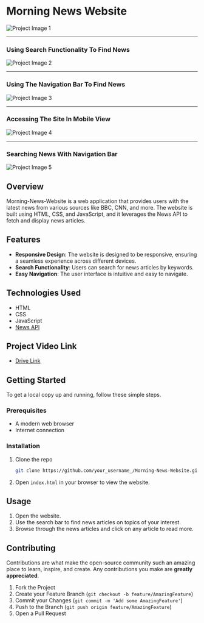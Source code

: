 # Morning News Website
![Project Image 1](https://github.com/user-attachments/assets/2c8c4621-0443-476f-abd6-5c4c9857c335)

---
### Using Search Functionality To Find News
![Project Image 2](https://github.com/user-attachments/assets/b3eb1efa-7de6-43c6-91b6-c813707d6616)

---
### Using The Navigation Bar To Find News
![Project Image 3](https://github.com/user-attachments/assets/bfe4cbcf-074e-4bf6-96eb-985f4ac0e007)

---
### Accessing The Site In Mobile View
![Project Image 4](https://github.com/user-attachments/assets/4df4d3b1-c83a-428c-90e3-1205d446367b)

---
### Searching News With Navigation Bar
![Project Image 5](https://github.com/user-attachments/assets/ccebac66-1790-47ac-be9e-3953bba8c0d0)

## Overview

Morning-News-Website is a web application that provides users with the latest news from various sources like BBC, CNN, and more. The website is built using HTML, CSS, and JavaScript, and it leverages the News API to fetch and display news articles.

## Features

- **Responsive Design**: The website is designed to be responsive, ensuring a seamless experience across different devices.
- **Search Functionality**: Users can search for news articles by keywords.
- **Easy Navigation**: The user interface is intuitive and easy to navigate.

## Technologies Used

- HTML
- CSS
- JavaScript
- [News API](https://newsapi.org/)

## Project Video Link
- [Drive Link](https://drive.google.com/file/d/1MrL5U1u3JH3NG6T2lkfF_EP0IV8y8Z7h/view?usp=sharing)

## Getting Started

To get a local copy up and running, follow these simple steps.

### Prerequisites

- A modern web browser
- Internet connection

### Installation

1. Clone the repo
    ```sh
    git clone https://github.com/your_username_/Morning-News-Website.git
    ```
2. Open `index.html` in your browser to view the website.

## Usage

1. Open the website.
2. Use the search bar to find news articles on topics of your interest.
3. Browse through the news articles and click on any article to read more.

## Contributing

Contributions are what make the open-source community such an amazing place to learn, inspire, and create. Any contributions you make are **greatly appreciated**.

1. Fork the Project
2. Create your Feature Branch (`git checkout -b feature/AmazingFeature`)
3. Commit your Changes (`git commit -m 'Add some AmazingFeature'`)
4. Push to the Branch (`git push origin feature/AmazingFeature`)
5. Open a Pull Request
